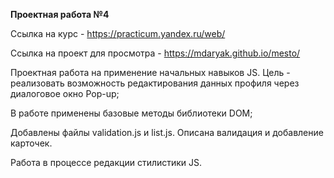 **Проектная работа №4**

Ссылка на курс - https://practicum.yandex.ru/web/

Ссылка на проект для просмотра -  https://mdaryak.github.io/mesto/

Проектная работа на применение начальных навыков JS. Цель - реализовать возможность редактирования данных профиля через диалоговое окно Pop-up;

В работе применены базовые методы библиотеки DOM;

Добавлены файлы validation.js и list.js. Описана валидация и добавление карточек.

Работа в процессе редакции стилистики JS. 
